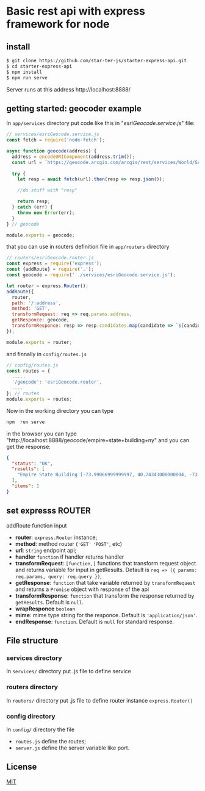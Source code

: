 # Basic rest api with express framework for node

## install

```bash
$ git clone https://github.com/star-ter-js/starter-express-api.git
$ cd starter-express-api
$ npm install
$ npm run serve
```
Server runs at this address http://localhost:8888/

## getting started: geocoder example

In `app/services` directory put code like this in "*esriGeocode.service.js*" file:

```javascript
// services/esriGeocode.service.js
const fetch = require('node-fetch');

async function geocode(address) {
  address = encodeURIComponent(address.trim());
  const url = `https://geocode.arcgis.com/arcgis/rest/services/World/GeocodeServer/FindAddressCandidates?F=pjson&SingleLine=${address}`;
  
  try {
    let resp = await fetch(url).then(resp => resp.json());

    //do stuff with "resp"

    return resp;
  } catch (err) {
    throw new Error(err);
  }
} // geocode

module.exports = geocode;
```

that you can use in routers definition file in `app/routers` directory

```javascript
// routers/esriGeocode.router.js
const express = require('express');
const {addRoute} = require('.');
const geocode = require('../services/esriGeocode.service.js');

let router = express.Router();
addRoute({
  router,
  path: '/:address',
  method: 'GET',
  transformRequest: req => req.params.address,
  getResponce: geocode,
  transformResponce: resp => resp.candidates.map(candidate => `${candidate.address} [${candidate.extent.xmin}, ${candidate.extent.ymin}, ${candidate.extent.xmax}, ${candidate.extent.ymax}]`),
});

module.exports = router;
```

and finnally in `config/routes.js`

```javascript
// config/routes.js
const routes = {
  .....
  '/geocode': 'esriGeocode.router',
  ....
}; // routes
module.exports = routes;
```

Now in the working directory you can type

```bash
npm  run serve
```

in the browser you can type "http://localhost:8888/geocode/empire+state+building+ny" and you can get the response:

```json
{
  "status": "OK",
  "results": [
    "Empire State Building [-73.99066999999997, 40.74343000000004, -73.98066999999998, 40.753430000000044]"
  ],
  "items": 1
}
```

## set expresss ROUTER

addRoute function input

- **router**: `express.Router` instance;
- **method**: method router (`'GET'` `'POST'`, etc)
- **url**: `string` endpoint api;
- **handler** `function` if handler returns handler
- **transformRequest**: `[function,]` functions that transform request object and returns variable for input in getResults. Default is `req => ({ params: req.params, query: req.query })`;
- **getResponse**: `function` that take variable returned by `transformRequest` and returns a `Promise` object with response of the api
- **transformResponse**: `function` that transform the response returned by `getResults`. Default is `null`.
- **wrapResponce** `boolean` 
- **mime**: mime type string for the responce. Default is `'application/json'`.
- **endResponse**: `function`. Default is `null` for standard response.

## File structure

### services directory

In `services/` directory put .js file to define service

### routers directory

In `routers/` directory put .js file to define router instance `express.Router()`

### config directory

In `config/` directory the file

- `routes.js` define the routes;
- `server.js` define the server variable like port.

## License

[MIT](https://raw.githubusercontent.com/star-ter-js/starter-express-api/master/LICENSE)
